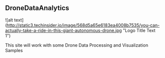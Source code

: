 ## DroneDataAnalytics

![alt text] (http://static3.techinsider.io/image/568d5a65e6183ea4008b7535/you-can-actually-take-a-ride-in-this-giant-autonomous-drone.jpg "Logo Title Text 1")
 
This site will work with some Drone Data Processing and Visualization Samples


